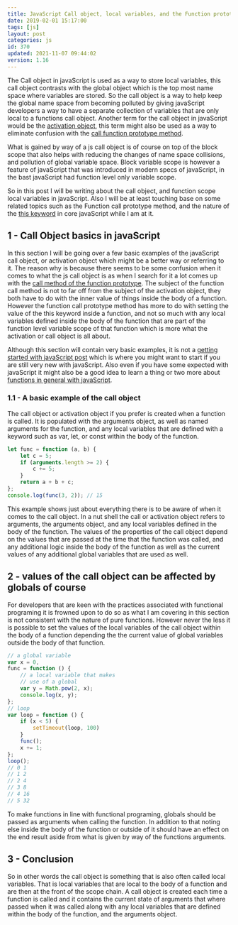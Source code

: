 ```yaml
---
title: JavaScript Call object, local variables, and the Function prototype
date: 2019-02-01 15:17:00
tags: [js]
layout: post
categories: js
id: 370
updated: 2021-11-07 09:44:02
version: 1.16
---
```


The Call object in javaScript is used as a way to store local variables, this call object contrasts with the global object which is the top most name space where variables are stored. So the call object is a way to help keep the global name space from becoming polluted by giving javaScript developers a way to have a separate collection of variables that are only local to a functions call object. Another term for the call object in javaScript would be the [activation object](http://dmitrysoshnikov.com/ecmascript/chapter-2-variable-object/#variable-object-in-function-context), this term might also be used as a way to eliminate confusion with the [call function prototype method](https://developer.mozilla.org/en-US/docs/Web/JavaScript/Reference/Global_Objects/Function/call).

What is gained by way of a js call object is of course on top of the block scope that also helps with reducing the changes of name space collisions, and pollution of global variable space. Block variable scope is however a feature of javaScript that was introduced in modern specs of javaScript, in the bast javaScript had function level only variable scope.

So in this post I will be writing about the call object, and function scope local variables in javaScript. Also I will be at least touching base on some related topics such as the Function call prototype method, and the nature of the [this keyword](/2017/04/14/js-this-keyword/) in core javaScript while I am at it.

<!-- more -->

## 1 - Call Object basics in javaScript

In this section I will be going over a few basic examples of the javaScript call object, or activation object which might be a better way or referring to it. The reason why is because there seems to be some confusion when it comes to what the js call object is as when I search for it a lot comes up with the [call method of the function prototype](/2017/09/21/js-call-apply-and-bind/). The subject of the function call method is not to far off from the subject of the activation object, they both have to do with the inner value of things inside the body of a function. However the function call prototype method has more to do with setting the value of the this keyword inside a function, and not so much with any local variables defined inside the body of the function that are part of the function level variable scope of that function which is more what the activation or call object is all about.

Although this section will contain very basic examples, it is not a [getting started with javaScript post](/2018/11/27/js-getting-started/) which is where you might want to start if you are still very new with javaScript. Also even if you have some expected with javaScript it might also be a good idea to learn a thing or two more about [functions in general with javaScript](/2019/12/26/js-function/).

### 1.1 - A basic example of the call object

The call object or activation object if you prefer is created when a function is called. It is populated with the arguments object, as well as named arguments for the function, and any local variables that are defined with a keyword such as var, let, or const within the body of the function.

```js
let func = function (a, b) {
    let c = 5;
    if (arguments.length >= 2) {
        c += 5;
    }
    return a + b + c;
};
console.log(func(3, 2)); // 15
```

This example shows just about everything there is to be aware of when it comes to the call object. In a nut shell the call or activation object refers to arguments, the arguments object, and any local variables defined in the body of the function. The values of the properties of the call object depend on the values that are passed at the time that the function was called, and any additional logic inside the body of the function as well as the current values of any additional global variables that are used as well.

## 2 - values of the call object can be affected by globals of course

For developers that are keen with the practices associated with functional programing it is frowned upon to do so as what I am covering in this section is not consistent with the nature of pure functions. However never the less it is possible to set the values of the local variables of the call object within the body of a function depending the the current value of global variables outside the body of that function.

```js
// a global variable
var x = 0,
func = function () {
    // a local variable that makes
    // use of a global
    var y = Math.pow(2, x);
    console.log(x, y);
};
// loop
var loop = function () {
    if (x < 5) {
        setTimeout(loop, 100)
    }
    func();
    x += 1;
};
loop();
// 0 1
// 1 2
// 2 4
// 3 8
// 4 16
// 5 32
```

To make functions in line with functional programing, globals should be passed as arguments when calling the function. In addition to that noting else inside the body of the function or outside of it should have an effect on the end result aside from what is given by way of the functions arguments.

## 3 - Conclusion

So in other words the call object is something that is also often called local variables. That is local variables that are local to the body of a function and are then at the front of the scope chain. A call object is created each time a function is called and it contains the current state of arguments that where passed when it was called along with any local variables that are defined within the body of the function, and the arguments object.